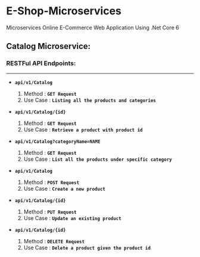 # E-Shop-Microservices
Microservices Online E-Commerce Web Application Using .Net Core 6 

## Catalog Microservice:

  ### RESTFul API Endpoints:
----------------------------
- **`api/v1/Catalog`**
  1) Method : **`GET Request`** 
  2) Use Case : **`Listing all the products and categories`**
  
- **`api/v1/Catalog/{id}`**
  1) Method : **`GET Request`** 
  2) Use Case : **`Retrieve a product with product id`**
  
- **`api/v1/Catalog?categoryName=NAME`**
  1) Method : **`GET Request`** 
  2) Use Case : **`List all the products under specific category`**

- **`api/v1/Catalog`**
  1) Method : **`POST Request`** 
  2) Use Case : **`Create a new product`**

- **`api/v1/Catalog/{id}`**
  1) Method : **`PUT Request`** 
  2) Use Case : **`Update an existing product`**
  
 - **`api/v1/Catalog/{id}`**
    1) Method : **`DELETE Request`** 
    2) Use Case : **`Delete a product given the product id`**
  